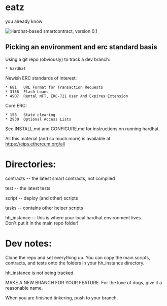 # eatz
you already know

![Hardhat-based smartcontract, version 0.1](/images/2022-08-01-101624_649x231_scrot.png)

## Picking an environment and erc standard basis

Using a git repo (obviously) to track a dev branch:

	* hardhat

Newish ERC standards of interest:

	* 681	URL Format for Transaction Requests
	* 3156	Flash Loans
	* 4907	Rental NFT, ERC-721 User And Expires Extension
	
Core ERC:

	* 158	State clearing
	* 2930	Optional Access Lists


See INSTALL.md and CONFIGURE.md for instructions on running hardhat.


All this material (and so much more) is available at https://eips.ethereum.org/all


# Directories:

contracts -- 	the latest smart contracts, not compiled

test -- 		the latest tests

script --		deploy (and other) scripts

tasks -- 		contains other helper scripts

hh_instance --	this is where your local hardhat environment lives. 	
					Don't put it in the main repo folder!

# Dev notes:

Clone the repo and set everything up.  You can copy the main scripts, contracts, and tests onto the folders in your hh_instance directory.  

hh_instance is not being tracked.

MAKE A NEW BRANCH FOR YOUR FEATURE.  For the love of dogs, give it a reasonable name.

When you are finished tinkering, push to your branch.